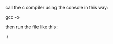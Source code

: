 call the c compiler using the console in this way:

gcc <filename> -o <compiled name>

then run the file like this:

./<compiled name>
